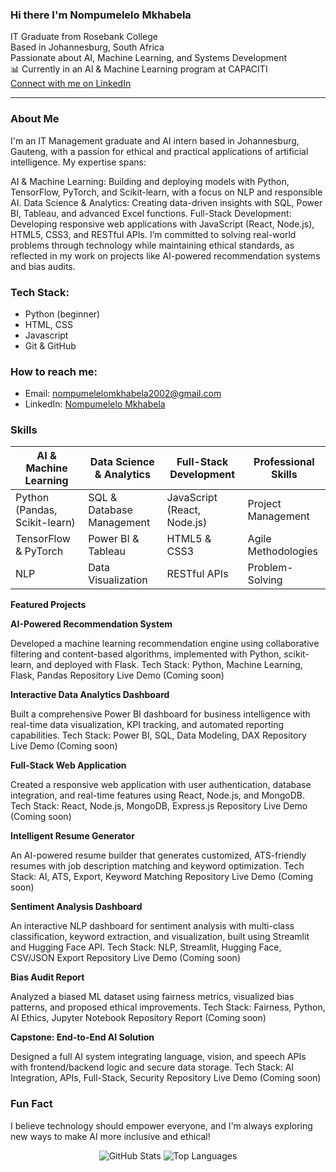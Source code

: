 ### Hi there  I'm Nompumelelo Mkhabela

 IT Graduate from Rosebank College  
 Based in Johannesburg, South Africa  
 Passionate about AI, Machine Learning, and Systems Development  
📊 Currently in an AI & Machine Learning program at CAPACITI  
 [Connect with me on LinkedIn](https://www.linkedin.com/in/nompumelelo-mkhabela-8aa563247)

---

###  About Me

I'm an IT Management graduate and AI intern based in Johannesburg, Gauteng, with a passion for ethical and practical applications of artificial intelligence. My expertise spans:

AI & Machine Learning: Building and deploying models with Python, TensorFlow, PyTorch, and Scikit-learn, with a focus on NLP and responsible AI.
Data Science & Analytics: Creating data-driven insights with SQL, Power BI, Tableau, and advanced Excel functions.
Full-Stack Development: Developing responsive web applications with JavaScript (React, Node.js), HTML5, CSS3, and RESTful APIs.
I’m committed to solving real-world problems through technology while maintaining ethical standards, as reflected in my work on projects like AI-powered recommendation systems and bias audits.

###  Tech Stack:
- Python (beginner)
- HTML, CSS
- Javascript
- Git & GitHub

###  How to reach me:
- Email: nompumelelomkhabela2002@gmail.com
- LinkedIn: [Nompumelelo Mkhabela](https://www.linkedin.com/in/nompumelelo-mkhabela-8aa563247)

###  Skills
| **AI & Machine Learning** | **Data Science & Analytics** | **Full-Stack Development** | **Professional Skills** |
|--------------------------|-----------------------------|---------------------------|------------------------|
| Python (Pandas, Scikit-learn) | SQL & Database Management | JavaScript (React, Node.js) | Project Management |
| TensorFlow & PyTorch | Power BI & Tableau | HTML5 & CSS3 | Agile Methodologies |
| NLP | Data Visualization | RESTful APIs | Problem-Solving |

**Featured Projects**

**AI-Powered Recommendation System**

Developed a machine learning recommendation engine using collaborative filtering and content-based algorithms, implemented with Python, scikit-learn, and deployed with Flask.
Tech Stack: Python, Machine Learning, Flask, Pandas
 Repository
 Live Demo (Coming soon)


**Interactive Data Analytics Dashboard**

Built a comprehensive Power BI dashboard for business intelligence with real-time data visualization, KPI tracking, and automated reporting capabilities.
Tech Stack: Power BI, SQL, Data Modeling, DAX
 Repository
 Live Demo (Coming soon)


**Full-Stack Web Application**

Created a responsive web application with user authentication, database integration, and real-time features using React, Node.js, and MongoDB.
Tech Stack: React, Node.js, MongoDB, Express.js
 Repository
 Live Demo (Coming soon)


**Intelligent Resume Generator**

An AI-powered resume builder that generates customized, ATS-friendly resumes with job description matching and keyword optimization.
Tech Stack: AI, ATS, Export, Keyword Matching
 Repository
 Live Demo (Coming soon)


**Sentiment Analysis Dashboard**

An interactive NLP dashboard for sentiment analysis with multi-class classification, keyword extraction, and visualization, built using Streamlit and Hugging Face API.
Tech Stack: NLP, Streamlit, Hugging Face, CSV/JSON Export
 Repository
 Live Demo (Coming soon)


**Bias Audit Report**

Analyzed a biased ML dataset using fairness metrics, visualized bias patterns, and proposed ethical improvements.
Tech Stack: Fairness, Python, AI Ethics, Jupyter Notebook
 Repository
 Report (Coming soon)


**Capstone: End-to-End AI Solution**

Designed a full AI system integrating language, vision, and speech APIs with frontend/backend logic and secure data storage.
Tech Stack: AI Integration, APIs, Full-Stack, Security
 Repository
 Live Demo (Coming soon)

###  Fun Fact
I believe technology should empower everyone, and I'm always exploring new ways to make AI more inclusive and ethical!

<div align="center">
  <img src="https://github-readme-stats.vercel.app/api?username=Mpume-lelo01&show_icons=true&theme=radical" alt="GitHub Stats">
  <img src="https://github-readme-stats.vercel.app/api/top-langs/?username=Mpume-lelo01&layout=compact&theme=radical" alt="Top Languages">
</div>
